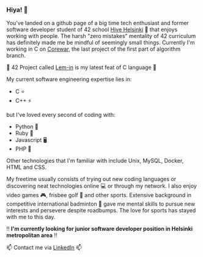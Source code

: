 ### Hiya! 👋

You've landed on a github page of a big time tech enthusiast and former software developer student of 42 school [Hive Helsinki](https://www.hive.fi/en/) :book: that enjoys working with people. The harsh "zero mistakes" mentality of 42 curriculum has definitely made me be mindful of seemingly small things. Currently I'm working in C on [Corewar](https://github.com/mkarkaus/Corewar), the last project of the first part of algorithm branch.

:small_blue_diamond: 42 Project called [Lem-in](https://github.com/mkarkaus/Lem_in) is my latest feat of C language :small_blue_diamond:

My current software engineering expertise lies in:
- C ⭐
- C++ ⚡

but I've loved every second of coding with:
- Python :snake:
- Ruby :gem:
- Javascript :desktop_computer:
- PHP :page_with_curl:

Other technologies that I'm familiar with include Unix, MySQL, Docker, HTML and CSS.

My freetime usually consists of trying out new coding languages or discovering neat technologies online :computer: or through my network. I also enjoy video games :video_game:, frisbee golf :flying_disc: and other sports. Extensive background in competitive international badminton :badminton: gave me mental skills to pursue new interests and persevere despite roadbumps. The love for sports has stayed with me to this day.

:bangbang: **I'm currently looking for junior software developer position in Helsinki metropolitan area** :bangbang:

📫 Contact me via [LinkedIn](https://www.linkedin.com/in/miikka-karkaus/) 📫
<!--
**mkarkaus/mkarkaus** is a ✨ _special_ ✨ repository because its `README.md` (this file) appears on your GitHub profile.

Here are some ideas to get you started:

- 🔭 I’m currently working on ...
- 🌱 I’m currently learning ...
- 👯 I’m looking to collaborate on ...
- 🤔 I’m looking for help with ...
- 💬 Ask me about ...
- 📫 How to reach me: ...
- 😄 Pronouns: ...
- ⚡ Fun fact: ...
-->
